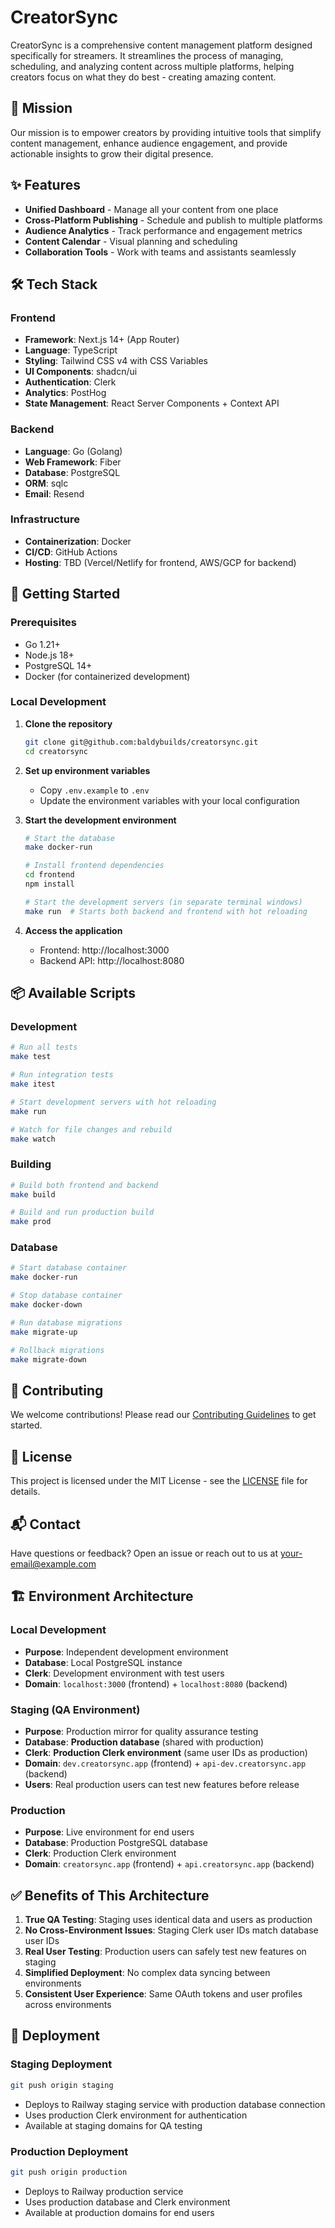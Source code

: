 # CreatorSync

CreatorSync is a comprehensive content management platform designed specifically for streamers. It streamlines the process of managing, scheduling, and analyzing content across multiple platforms, helping creators focus on what they do best - creating amazing content.

## 🚀 Mission

Our mission is to empower creators by providing intuitive tools that simplify content management, enhance audience engagement, and provide actionable insights to grow their digital presence.

## ✨ Features

- **Unified Dashboard** - Manage all your content from one place
- **Cross-Platform Publishing** - Schedule and publish to multiple platforms
- **Audience Analytics** - Track performance and engagement metrics
- **Content Calendar** - Visual planning and scheduling
- **Collaboration Tools** - Work with teams and assistants seamlessly

## 🛠 Tech Stack

### Frontend

- **Framework**: Next.js 14+ (App Router)
- **Language**: TypeScript
- **Styling**: Tailwind CSS v4 with CSS Variables
- **UI Components**: shadcn/ui
- **Authentication**: Clerk
- **Analytics**: PostHog
- **State Management**: React Server Components + Context API

### Backend

- **Language**: Go (Golang)
- **Web Framework**: Fiber
- **Database**: PostgreSQL
- **ORM**: sqlc
- **Email**: Resend

### Infrastructure

- **Containerization**: Docker
- **CI/CD**: GitHub Actions
- **Hosting**: TBD (Vercel/Netlify for frontend, AWS/GCP for backend)

## 🚀 Getting Started

### Prerequisites

- Go 1.21+
- Node.js 18+
- PostgreSQL 14+
- Docker (for containerized development)

### Local Development

1. **Clone the repository**

   ```bash
   git clone git@github.com:baldybuilds/creatorsync.git
   cd creatorsync
   ```

2. **Set up environment variables**

   - Copy `.env.example` to `.env`
   - Update the environment variables with your local configuration

3. **Start the development environment**

   ```bash
   # Start the database
   make docker-run

   # Install frontend dependencies
   cd frontend
   npm install

   # Start the development servers (in separate terminal windows)
   make run  # Starts both backend and frontend with hot reloading
   ```

4. **Access the application**
   - Frontend: http://localhost:3000
   - Backend API: http://localhost:8080

## 📦 Available Scripts

### Development

```bash
# Run all tests
make test

# Run integration tests
make itest

# Start development servers with hot reloading
make run

# Watch for file changes and rebuild
make watch
```

### Building

```bash
# Build both frontend and backend
make build

# Build and run production build
make prod
```

### Database

```bash
# Start database container
make docker-run

# Stop database container
make docker-down

# Run database migrations
make migrate-up

# Rollback migrations
make migrate-down
```

## 🤝 Contributing

We welcome contributions! Please read our [Contributing Guidelines](CONTRIBUTING.md) to get started.

## 📄 License

This project is licensed under the MIT License - see the [LICENSE](LICENSE) file for details.

## 📬 Contact

Have questions or feedback? Open an issue or reach out to us at [your-email@example.com](mailto:your-email@example.com)

## 🏗️ **Environment Architecture**

### **Local Development**
- **Purpose**: Independent development environment
- **Database**: Local PostgreSQL instance
- **Clerk**: Development environment with test users
- **Domain**: `localhost:3000` (frontend) + `localhost:8080` (backend)

### **Staging (QA Environment)**
- **Purpose**: Production mirror for quality assurance testing
- **Database**: **Production database** (shared with production)
- **Clerk**: **Production Clerk environment** (same user IDs as production)
- **Domain**: `dev.creatorsync.app` (frontend) + `api-dev.creatorsync.app` (backend)
- **Users**: Real production users can test new features before release

### **Production**
- **Purpose**: Live environment for end users
- **Database**: Production PostgreSQL database
- **Clerk**: Production Clerk environment
- **Domain**: `creatorsync.app` (frontend) + `api.creatorsync.app` (backend)

## ✅ **Benefits of This Architecture**

1. **True QA Testing**: Staging uses identical data and users as production
2. **No Cross-Environment Issues**: Staging Clerk user IDs match database user IDs
3. **Real User Testing**: Production users can safely test new features on staging
4. **Simplified Deployment**: No complex data syncing between environments
5. **Consistent User Experience**: Same OAuth tokens and user profiles across environments

## 🚀 **Deployment**

### Staging Deployment
```bash
git push origin staging
```
- Deploys to Railway staging service with production database connection
- Uses production Clerk environment for authentication
- Available at staging domains for QA testing

### Production Deployment
```bash
git push origin production
```
- Deploys to Railway production service
- Uses production database and Clerk environment
- Available at production domains for end users
